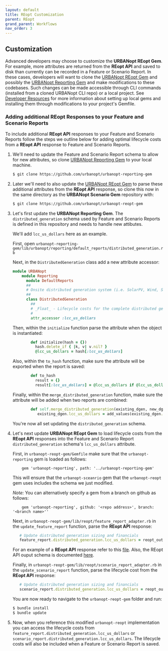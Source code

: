 ```yaml
---
layout: default
title: REopt Customization
parent: REopt
grand_parent: Workflows
nav_order: 3
---
```

## Customization

Advanced developers may choose to customize the **URBANopt REopt Gem**. For example, more attributes are returned from the **REopt API** and saved to disk than currently can be recorded in a Feature or Scenario Report. In these cases, developers will want to clone the [URBANopt REopt Gem](https://github.com/urbanopt/urbanopt-reopt-gem) and possibly the [URBANopt Reporting Gem](https://github.com/urbanopt/urbanopt-reporting-gem) and make modifications to these codebases. Such changes can be made accessible through CLI commands (installed from a cloned URBANopt CLI repo) or a local project. See [Developer Resources](../../developer_resources/developer_resources#developing-with-the-cli) for more information about setting up local gems and installing them through modifications to your project's Gemfile.

### Adding additional REopt Responses to your Feature and Scenario Reports

To include additional **REopt API** responses to your Feature and Scenario Reports follow the steps we outline below for adding optimal lifecycle costs from a **REopt API** response to Feature and Scenario Reports.

1.  We'll need to update the Feature and Scenario Report schema to allow for new attributes, so clone [
    URBANopt Reporting Gem](https://github.com/urbanopt/urbanopt-reporting-gem) to your local machine.

    ```bash
    $ git clone https://github.com/urbanopt/urbanopt-reporting-gem
    ```

1.  Later we'll need to also update the [URBANopt REopt Gem](https://github.com/urbanopt/urbanopt-reopt-gem)
    to parse these additional attributes from the **REopt API** response, so clone this now in the same directory as the **URBANopt Scenario Gem** repository with:

    ```bash
    $ git clone https://github.com/urbanopt/urbanopt-reopt-gem
    ```

1.  Let's first update the **URBANopt Reporting Gem**. The `distributed_generation` schema used by Feature and
    Scenario Reports is defined in this repository and needs to handle new attibutes.


    We'll add `lcc_us_dollars` here as an example.

    First, open `urbanopt-reporting-gem/lib/urbanopt/reporting/default_reports/distributed_generation.rb`

    Next, in the `DistributedGeneration` class add a new attribute accessor:
    ```ruby
    module URBANopt
        module Reporting
          module DefaultReports
          ##
          # Onsite distributed generation system (i.e. SolarPV, Wind, Storage, Generator) design attributes and financial metrics.
          ##
          class DistributedGeneration
            ##
            # _Float_ - Lifecycle costs for the complete distributed generation system in US Dollars
            #
            attr_accessor :lcc_us_dollars
    ```

    Then, within the `initialize` function parse the attribute when the object is instantiated:
    ```ruby
            def initialize(hash = {})
              hash.delete_if { |k, v| v.nil? }
              @lcc_us_dollars = hash[:lcc_us_dollars]
    ```


    Also, within the `to_hash` function, make sure the attribute will be exported when the report is saved:
    ```ruby
            def to_hash
              result = {}
              result[:lcc_us_dollars] = @lcc_us_dollars if @lcc_us_dollars
    ```

    Finally, within the `merge_distributed_generation` function, make sure the attribute will be added when two reports are combined:
    ```ruby
            def self.merge_distributed_generation(existing_dgen, new_dgen)
               existing_dgen.lcc_us_dollars = add_values(existing_dgen.lcc_us_dollars, new_dgen.lcc_us_dollars)
    ```

    You're now all set updating the `distributed_generation` schema.

1.  Let's next update **URBANopt REopt Gem** to load lifecycle costs from the **REopt API** responses into the
    Feature and Scenario Report `distributed_generation` schema's `lcc_us_dollars` attribute.

    First, in `urbanopt-reopt-gem/Gemfile` make sure that the `urbanopt-reporting` gem is loaded as follows:

    ```terminal
        gem 'urbanopt-reporting', path: '../urbanopt-reporting-gem'
    ```

    This will ensure that the `urbanopt-sceanrio` gem that the `urbanopt-reopt` gem uses includes the schema we just modified.

    _Note:_ You can alternatively specify a gem from a branch on github as follows:

    ```terminal
        gem 'urbanopt-reporting', github: '<repo address>', branch: '<branch name>''
    ```

    Next, in `urbanopt-reopt-gem/lib/reopt/feature_report_adapter.rb` in the `update_feature_report` function, parse the **REopt API** response:

     ```ruby
        # Update distributed generation sizing and financials
        feature_report.distributed_generation.lcc_us_dollars = reopt_output['outputs']['Scenario']['Site']['Financial']['lcc_us_dollars'] || 0
    ```

    For an example of a **REopt API** response refer to this [ file](https://github.com/urbanopt/urbanopt-reopt-gem/blob/develop/spec/run/example_scenario/reopt/scenario_report__reopt_run.json). Also, the REopt API ouput schema is documented [here](https://developer.nrel.gov/docs/energy-optimization/reopt-v1/#Scenariooutputs_panel).

    Finally, in `urbanopt-reopt-gem/lib/reopt/scenario_report_adapter.rb` in the `update_scenario_report` function, parse the lifecycle cost from the **REopt API** response:

     ```ruby
        # Update distributed generation sizing and financials
        scenario_report.distributed_generation.lcc_us_dollars = reopt_output['outputs']['Scenario']['Site']['Financial']['lcc_us_dollars'] || 0
     ```

    You are now ready to navigate to the `urbanopt-reopt-gem` folder and run:

    ```bash
    $ bundle install
    $ bundle update
    ```

1.  Now, when you reference this modified `urbanopt-reopt` implementation you can access the lifecycle costs from
    `feature_report.distributed_generation.lcc_us_dollars` or `scenario_report.distributed_generation.lcc_us_dollars`. The lifecycle costs will also be included when a Feature or Scenario Report is saved.
